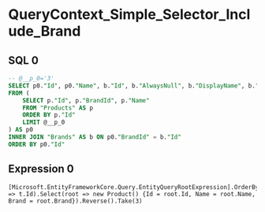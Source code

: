# QueryContext_Simple_Selector_Include_Brand

## SQL 0

```sql
-- @__p_0='3'
SELECT p0."Id", p0."Name", b."Id", b."AlwaysNull", b."DisplayName", b."Name", b."BrandDetails_Country_Name"
FROM (
    SELECT p."Id", p."BrandId", p."Name"
    FROM "Products" AS p
    ORDER BY p."Id"
    LIMIT @__p_0
) AS p0
INNER JOIN "Brands" AS b ON p0."BrandId" = b."Id"
ORDER BY p0."Id"
```

## Expression 0

```text
[Microsoft.EntityFrameworkCore.Query.EntityQueryRootExpression].OrderByDescending(t => t.Id).Select(root => new Product() {Id = root.Id, Name = root.Name, Brand = root.Brand}).Reverse().Take(3)
```


